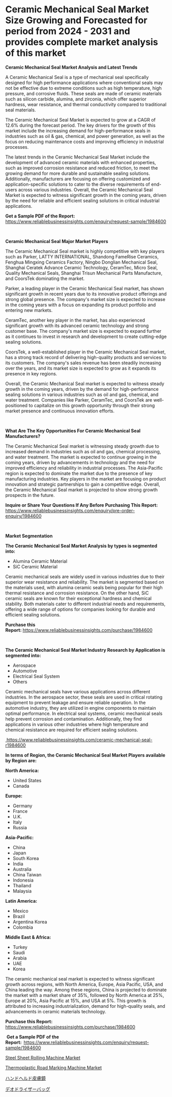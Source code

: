 <p><h1>Ceramic Mechanical Seal Market Size Growing and Forecasted for period from 2024 - 2031 and provides complete market analysis of this market</h1></p><p><strong>Ceramic Mechanical Seal Market Analysis and Latest Trends</strong></p>
<p><p>A Ceramic Mechanical Seal is a type of mechanical seal specifically designed for high performance applications where conventional seals may not be effective due to extreme conditions such as high temperature, high pressure, and corrosive fluids. These seals are made of ceramic materials such as silicon carbide, alumina, and zirconia, which offer superior hardness, wear resistance, and thermal conductivity compared to traditional seal materials.</p><p>The Ceramic Mechanical Seal Market is expected to grow at a CAGR of 12.6% during the forecast period. The key drivers for the growth of this market include the increasing demand for high-performance seals in industries such as oil & gas, chemical, and power generation, as well as the focus on reducing maintenance costs and improving efficiency in industrial processes.</p><p>The latest trends in the Ceramic Mechanical Seal Market include the development of advanced ceramic materials with enhanced properties, such as improved corrosion resistance and reduced friction, to meet the growing demand for more durable and sustainable sealing solutions. Additionally, manufacturers are focusing on offering customized and application-specific solutions to cater to the diverse requirements of end-users across various industries. Overall, the Ceramic Mechanical Seal Market is expected to witness significant growth in the coming years, driven by the need for reliable and efficient sealing solutions in critical industrial applications.</p></p>
<p><strong>Get a Sample PDF of the Report:&nbsp;</strong> <a href="https://www.reliablebusinessinsights.com/enquiry/request-sample/1984600">https://www.reliablebusinessinsights.com/enquiry/request-sample/1984600</a></p>
<p>&nbsp;</p>
<p><strong>Ceramic Mechanical Seal Major Market Players</strong></p>
<p><p>The Ceramic Mechanical Seal market is highly competitive with key players such as Parker, LATTY INTERNATIONAL, Shandong FameRise Ceramics, Fenghua Mingxing Ceramics Factory, Ningbo Donglian Mechanical Seal, Shanghai Ceratek Advance Ceramic Technology, CeramTec, Micro Seal, Quality Mechanical Seals, Shanghai Trisun Mechanical Parts Manufacture, and CoorsTek dominating the market.</p><p>Parker, a leading player in the Ceramic Mechanical Seal market, has shown significant growth in recent years due to its innovative product offerings and strong global presence. The company's market size is expected to increase in the coming years with a focus on expanding its product portfolio and entering new markets.</p><p>CeramTec, another key player in the market, has also experienced significant growth with its advanced ceramic technology and strong customer base. The company's market size is expected to expand further as it continues to invest in research and development to create cutting-edge sealing solutions.</p><p>CoorsTek, a well-established player in the Ceramic Mechanical Seal market, has a strong track record of delivering high-quality products and services to its customers. The company's sales revenue has been steadily increasing over the years, and its market size is expected to grow as it expands its presence in key regions.</p><p>Overall, the Ceramic Mechanical Seal market is expected to witness steady growth in the coming years, driven by the demand for high-performance sealing solutions in various industries such as oil and gas, chemical, and water treatment. Companies like Parker, CeramTec, and CoorsTek are well-positioned to capitalize on this growth opportunity through their strong market presence and continuous innovation efforts.</p></p>
<p>&nbsp;</p>
<p><strong>What Are The Key Opportunities For Ceramic Mechanical Seal Manufacturers?</strong></p>
<p><p>The Ceramic Mechanical Seal market is witnessing steady growth due to increased demand in industries such as oil and gas, chemical processing, and water treatment. The market is expected to continue growing in the coming years, driven by advancements in technology and the need for improved efficiency and reliability in industrial processes. The Asia-Pacific region is expected to dominate the market due to the presence of key manufacturing industries. Key players in the market are focusing on product innovation and strategic partnerships to gain a competitive edge. Overall, the Ceramic Mechanical Seal market is projected to show strong growth prospects in the future.</p></p>
<p><strong>Inquire or Share Your Questions If Any Before Purchasing This Report:</strong> <a href="https://www.reliablebusinessinsights.com/enquiry/pre-order-enquiry/1984600">https://www.reliablebusinessinsights.com/enquiry/pre-order-enquiry/1984600</a></p>
<p>&nbsp;</p>
<p><strong>Market Segmentation</strong></p>
<p><strong>The Ceramic Mechanical Seal Market Analysis by types is segmented into:</strong></p>
<p><ul><li>Alumina Ceramic Material</li><li>SiC Ceramic Material</li></ul></p>
<p><p>Ceramic mechanical seals are widely used in various industries due to their superior wear resistance and reliability. The market is segmented based on the materials used, with alumina ceramic seals being popular for their high thermal resistance and corrosion resistance. On the other hand, SiC ceramic seals are known for their exceptional hardness and chemical stability. Both materials cater to different industrial needs and requirements, offering a wide range of options for companies looking for durable and efficient sealing solutions.</p></p>
<p><strong>Purchase this Report:&nbsp;</strong><a href="https://www.reliablebusinessinsights.com/purchase/1984600">https://www.reliablebusinessinsights.com/purchase/1984600</a></p>
<p>&nbsp;</p>
<p><strong>The Ceramic Mechanical Seal Market Industry Research by Application is segmented into:</strong></p>
<p><ul><li>Aerospace</li><li>Automotive</li><li>Electrical Seal System</li><li>Others</li></ul></p>
<p><p>Ceramic mechanical seals have various applications across different industries. In the aerospace sector, these seals are used in critical rotating equipment to prevent leakage and ensure reliable operation. In the automotive industry, they are utilized in engine components to maintain optimal performance. In electrical seal systems, ceramic mechanical seals help prevent corrosion and contamination. Additionally, they find applications in various other industries where high temperature and chemical resistance are required for efficient sealing solutions.</p></p>
<p><a href="https://www.reliablebusinessinsights.com/ceramic-mechanical-seal-r1984600">&nbsp;https://www.reliablebusinessinsights.com/ceramic-mechanical-seal-r1984600</a></p>
<p><strong>In terms of Region, the Ceramic Mechanical Seal Market Players available by Region are:</strong></p>
<p>
    <p> <strong> North America: </strong>
        <ul>
            <li>United States</li>
            <li>Canada</li>
        </ul>
        </p> 
    <p> <strong> Europe: </strong>
        <ul>
            <li>Germany</li>
            <li>France</li>
            <li>U.K.</li>
            <li>Italy</li>
            <li>Russia</li>
        </ul>
        </p> 
    <p> <strong> Asia-Pacific: </strong>
        <ul>
            <li>China</li>
            <li>Japan</li>
            <li>South Korea</li>
            <li>India</li>
            <li>Australia</li>
            <li>China Taiwan</li>
            <li>Indonesia</li>
            <li>Thailand</li>
            <li>Malaysia</li>
        </ul>
        </p> 
    <p> <strong> Latin America: </strong>
        <ul>
            <li>Mexico</li>
            <li>Brazil</li>
            <li>Argentina Korea</li>
            <li>Colombia</li>
        </ul>
        </p> 
    <p> <strong> Middle East & Africa: </strong>
        <ul>
            <li>Turkey</li>
            <li>Saudi</li>
            <li>Arabia</li>
            <li>UAE</li>
            <li>Korea</li>
        </ul>
    </p>
    </p>
<p><p>The ceramic mechanical seal market is expected to witness significant growth across regions, with North America, Europe, Asia Pacific, USA, and China leading the way. Among these regions, China is projected to dominate the market with a market share of 35%, followed by North America at 25%, Europe at 20%, Asia Pacific at 15%, and USA at 5%. This growth is attributed to increasing industrialization, demand for high-quality seals, and advancements in ceramic materials technology.</p></p>
<p><strong>Purchase this Report: </strong><a href="https://www.reliablebusinessinsights.com/purchase/1984600">https://www.reliablebusinessinsights.com/purchase/1984600</a></p>
<p>&nbsp;<strong>Get a Sample PDF of the Report:&nbsp;&nbsp;</strong><a href="https://www.reliablebusinessinsights.com/enquiry/request-sample/1984600">https://www.reliablebusinessinsights.com/enquiry/request-sample/1984600</a></p>
<p><strong></strong></p>
<p><p><a href="https://github.com/AnnChovey2023/Market-Research-Report-List-1/blob/main/steel-sheet-rolling-machine-market.md">Steel Sheet Rolling Machine Market</a></p><p><a href="https://github.com/yadanielu/Market-Research-Report-List-1/blob/main/thermoplastic-road-marking-machine-market.md">Thermoplastic Road Marking Machine Market</a></p><p><a href="https://github.com/AdellaPrice2023/Market-Research-Report-List-1/blob/main/9270291158343.md">ハンドヘルド皮膚鏡</a></p><p><a href="https://github.com/AbigaleHuel/Market-Research-Report-List-1/blob/main/4072766158344.md">デオドライザーバッグ</a></p></p>